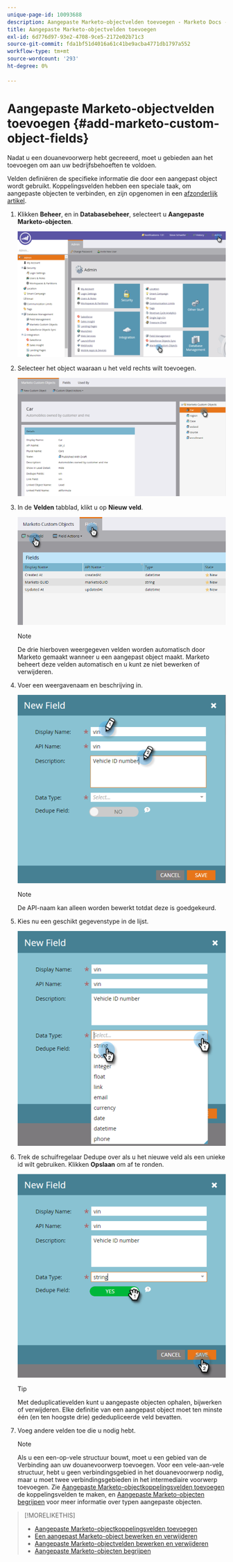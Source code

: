 ```yaml
---
unique-page-id: 10093688
description: Aangepaste Marketo-objectvelden toevoegen - Marketo Docs - Productdocumentatie
title: Aangepaste Marketo-objectvelden toevoegen
exl-id: 6d776d97-93e2-4708-9ce5-2172e02b71c3
source-git-commit: fda1bf51d4016a61c41be9acba4771db1797a552
workflow-type: tm+mt
source-wordcount: '293'
ht-degree: 0%

---
```


# Aangepaste Marketo-objectvelden toevoegen {#add-marketo-custom-object-fields}

Nadat u een douanevoorwerp hebt gecreeerd, moet u gebieden aan het toevoegen om aan uw bedrijfsbehoeften te voldoen.

Velden definiëren de specifieke informatie die door een aangepast object wordt gebruikt. Koppelingsvelden hebben een speciale taak, om aangepaste objecten te verbinden, en zijn opgenomen in een [afzonderlijk artikel](/help/marketo/product-docs/administration/marketo-custom-objects/add-marketo-custom-object-link-fields.md).

1. Klikken **Beheer**, en in **Databasebeheer**, selecteert u **Aangepaste Marketo-objecten**.

   ![](assets/image2016-1-18-9-3a2-3a6.png)

1. Selecteer het object waaraan u het veld rechts wilt toevoegen.

   ![](assets/image2016-1-18-9-3a5-3a3.png)

1. In de **Velden** tabblad, klikt u op **Nieuw veld**.

   ![](assets/image2015-9-15-16-3a53-3a40.png)

   >[!NOTE]
   >
   >De drie hierboven weergegeven velden worden automatisch door Marketo gemaakt wanneer u een aangepast object maakt. Marketo beheert deze velden automatisch en u kunt ze niet bewerken of verwijderen.

1. Voer een weergavenaam en beschrijving in.

   ![](assets/image2015-10-5-11-3a35-3a48.png)

   >[!NOTE]
   >
   >De API-naam kan alleen worden bewerkt totdat deze is goedgekeurd.

1. Kies nu een geschikt gegevenstype in de lijst.

   ![](assets/image2015-10-5-11-3a37-3a24.png)

1. Trek de schuifregelaar Dedupe over als u het nieuwe veld als een unieke id wilt gebruiken. Klikken **Opslaan** om af te ronden.

   ![](assets/image2015-10-5-11-3a40-3a12.png)

   >[!TIP]
   >
   >Met deduplicatievelden kunt u aangepaste objecten ophalen, bijwerken of verwijderen. Elke definitie van een aangepast object moet ten minste één (en ten hoogste drie) gededupliceerde veld bevatten.

1. Voeg andere velden toe die u nodig hebt.

   >[!NOTE]
   >
   >Als u een een-op-vele structuur bouwt, moet u een gebied van de Verbinding aan uw douanevoorwerp toevoegen. Voor een vele-aan-vele structuur, hebt u geen verbindingsgebied in het douanevoorwerp nodig, maar u moet twee verbindingsgebieden in het intermediaire voorwerp toevoegen. Zie [Aangepaste Marketo-objectkoppelingsvelden toevoegen](/help/marketo/product-docs/administration/marketo-custom-objects/add-marketo-custom-object-fields.md) de koppelingsvelden te maken, en [Aangepaste Marketo-objecten begrijpen](/help/marketo/product-docs/administration/marketo-custom-objects/understanding-marketo-custom-objects.md) voor meer informatie over typen aangepaste objecten.

>[!MORELIKETHIS]
>
>* [Aangepaste Marketo-objectkoppelingsvelden toevoegen](/help/marketo/product-docs/administration/marketo-custom-objects/add-marketo-custom-object-link-fields.md)
>* [Een aangepast Marketo-object bewerken en verwijderen](/help/marketo/product-docs/administration/marketo-custom-objects/edit-and-delete-a-marketo-custom-object.md)
>* [Aangepaste Marketo-objectvelden bewerken en verwijderen](/help/marketo/product-docs/administration/marketo-custom-objects/edit-and-delete-marketo-custom-object-fields.md)
>* [Aangepaste Marketo-objecten begrijpen](/help/marketo/product-docs/administration/marketo-custom-objects/understanding-marketo-custom-objects.md)

